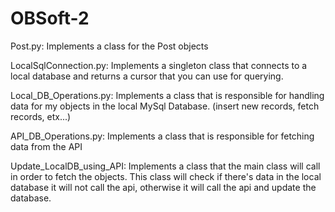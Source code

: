 # OBSoft-2

Post.py: Implements a class for the Post objects 

LocalSqlConnection.py: Implements a singleton class that connects to a local database and returns a cursor that you can use for querying.

Local_DB_Operations.py: Implements a class that is responsible for handling data for my objects in the local MySql Database. (insert new records, fetch records, etx...)
 
API_DB_Operations.py: Implements a class that is responsible for fetching data from the API

Update_LocalDB_using_API: Implements a class that the main class will call in order to fetch the objects. This class will check if there's data in the local database it will not call the api, otherwise it will call the api and update the database. 
